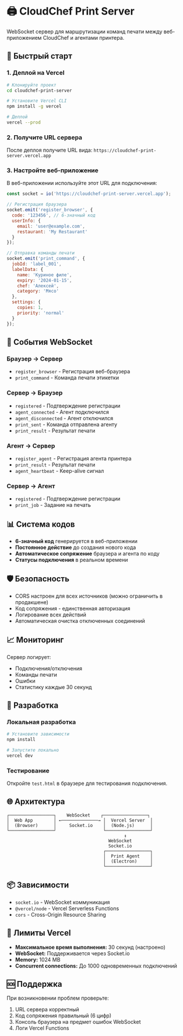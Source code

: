 # 🖨️ CloudChef Print Server

WebSocket сервер для маршрутизации команд печати между веб-приложением CloudChef и агентами принтера.

## 🚀 Быстрый старт

### 1. Деплой на Vercel

```bash
# Клонируйте проект
cd cloudchef-print-server

# Установите Vercel CLI
npm install -g vercel

# Деплой
vercel --prod
```

### 2. Получите URL сервера

После деплоя получите URL вида: `https://cloudchef-print-server.vercel.app`

### 3. Настройте веб-приложение

В веб-приложении используйте этот URL для подключения:

```javascript
const socket = io('https://cloudchef-print-server.vercel.app');

// Регистрация браузера
socket.emit('register_browser', {
  code: '123456', // 6-значный код
  userInfo: {
    email: 'user@example.com',
    restaurant: 'My Restaurant'
  }
});

// Отправка команды печати
socket.emit('print_command', {
  jobId: 'label_001',
  labelData: {
    name: 'Куриное филе',
    expiry: '2024-01-15',
    chef: 'Алексей',
    category: 'Мясо'
  },
  settings: {
    copies: 1,
    priority: 'normal'
  }
});
```

## 🔌 События WebSocket

### Браузер → Сервер

- `register_browser` - Регистрация веб-браузера
- `print_command` - Команда печати этикетки

### Сервер → Браузер  

- `registered` - Подтверждение регистрации
- `agent_connected` - Агент подключился
- `agent_disconnected` - Агент отключился
- `print_sent` - Команда отправлена агенту
- `print_result` - Результат печати

### Агент → Сервер

- `register_agent` - Регистрация агента принтера
- `print_result` - Результат печати
- `agent_heartbeat` - Keep-alive сигнал

### Сервер → Агент

- `registered` - Подтверждение регистрации  
- `print_job` - Задание на печать

## 📊 Система кодов

- **6-значный код** генерируется в веб-приложении
- **Постоянное действие** до создания нового кода
- **Автоматическое сопряжение** браузера и агента по коду
- **Статусы подключения** в реальном времени

## 🛡️ Безопасность

- CORS настроен для всех источников (можно ограничить в продакшене)
- Код сопряжения - единственная авторизация  
- Логирование всех действий
- Автоматическая очистка отключенных соединений

## 📈 Мониторинг

Сервер логирует:
- Подключения/отключения
- Команды печати  
- Ошибки
- Статистику каждые 30 секунд

## 🔧 Разработка

### Локальная разработка

```bash
# Установите зависимости
npm install

# Запустите локально
vercel dev
```

### Тестирование

Откройте `test.html` в браузере для тестирования подключения.

## 🌐 Архитектура

```
┌─────────────────┐    WebSocket    ┌─────────────────┐
│  Web App        │ ←──────────────→ │  Vercel Server  │
│  (Browser)      │     Socket.io    │  (Node.js)      │
└─────────────────┘                  └─────────────────┘
                                             ↕
                                       WebSocket
                                       Socket.io
                                     ┌─────────────────┐
                                     │  Print Agent    │
                                     │  (Electron)     │
                                     └─────────────────┘
```

## 📦 Зависимости

- `socket.io` - WebSocket коммуникация
- `@vercel/node` - Vercel Serverless Functions
- `cors` - Cross-Origin Resource Sharing

## 🚨 Лимиты Vercel

- **Максимальное время выполнения:** 30 секунд (настроено)
- **WebSocket:** Поддерживается через Socket.io
- **Memory:** 1024 MB
- **Concurrent connections:** До 1000 одновременных подключений

## 🆘 Поддержка

При возникновении проблем проверьте:
1. URL сервера корректный
2. Код сопряжения правильный (6 цифр)
3. Консоль браузера на предмет ошибок WebSocket
4. Логи Vercel Functions
